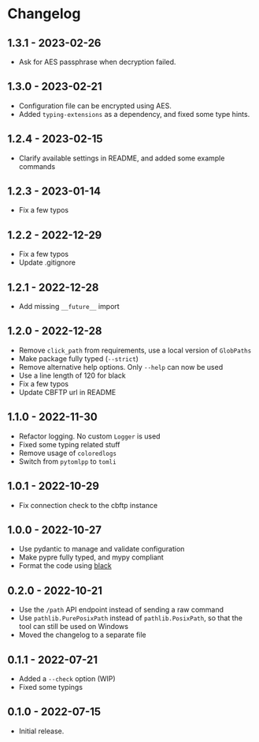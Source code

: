 # Changelog

## 1.3.1 - 2023-02-26

- Ask for AES passphrase when decryption failed.

## 1.3.0 - 2023-02-21

- Configuration file can be encrypted using AES.
- Added `typing-extensions` as a dependency, and fixed some type hints.

## 1.2.4 - 2023-02-15

- Clarify available settings in README, and added some example commands

## 1.2.3 - 2023-01-14

- Fix a few typos

## 1.2.2 - 2022-12-29

- Fix a few typos
- Update .gitignore

## 1.2.1 - 2022-12-28

- Add missing `__future__` import

## 1.2.0 - 2022-12-28

- Remove `click_path` from requirements, use a local version of `GlobPaths`
- Make package fully typed (`--strict`)
- Remove alternative help options. Only `--help` can now be used
- Use a line length of 120 for black
- Fix a few typos
- Update CBFTP url in README

## 1.1.0 - 2022-11-30

- Refactor logging. No custom `Logger` is used
- Fixed some typing related stuff
- Remove usage of `coloredlogs`
- Switch from `pytomlpp` to `tomli`

## 1.0.1 - 2022-10-29

- Fix connection check to the cbftp instance

## 1.0.0 - 2022-10-27

- Use pydantic to manage and validate configuration
- Make pypre fully typed, and mypy compliant
- Format the code using [black](https://github.com/psf/black)

## 0.2.0 - 2022-10-21

- Use the `/path` API endpoint instead of sending a raw command
- Use `pathlib.PurePosixPath` instead of `pathlib.PosixPath`, so that the tool can still be used on Windows
- Moved the changelog to a separate file

## 0.1.1 - 2022-07-21

- Added a `--check` option (WIP)
- Fixed some typings

## 0.1.0 - 2022-07-15

- Initial release.
